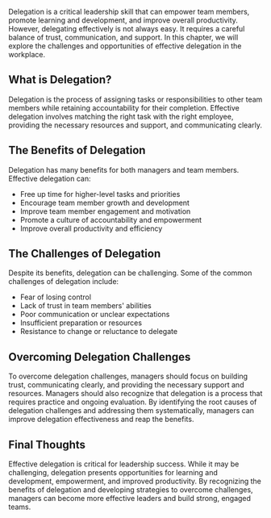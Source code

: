 
Delegation is a critical leadership skill that can empower team members, promote learning and development, and improve overall productivity. However, delegating effectively is not always easy. It requires a careful balance of trust, communication, and support. In this chapter, we will explore the challenges and opportunities of effective delegation in the workplace.

What is Delegation?
-------------------

Delegation is the process of assigning tasks or responsibilities to other team members while retaining accountability for their completion. Effective delegation involves matching the right task with the right employee, providing the necessary resources and support, and communicating clearly.

The Benefits of Delegation
--------------------------

Delegation has many benefits for both managers and team members. Effective delegation can:

* Free up time for higher-level tasks and priorities
* Encourage team member growth and development
* Improve team member engagement and motivation
* Promote a culture of accountability and empowerment
* Improve overall productivity and efficiency

The Challenges of Delegation
----------------------------

Despite its benefits, delegation can be challenging. Some of the common challenges of delegation include:

* Fear of losing control
* Lack of trust in team members' abilities
* Poor communication or unclear expectations
* Insufficient preparation or resources
* Resistance to change or reluctance to delegate

Overcoming Delegation Challenges
--------------------------------

To overcome delegation challenges, managers should focus on building trust, communicating clearly, and providing the necessary support and resources. Managers should also recognize that delegation is a process that requires practice and ongoing evaluation. By identifying the root causes of delegation challenges and addressing them systematically, managers can improve delegation effectiveness and reap the benefits.

Final Thoughts
--------------

Effective delegation is critical for leadership success. While it may be challenging, delegation presents opportunities for learning and development, empowerment, and improved productivity. By recognizing the benefits of delegation and developing strategies to overcome challenges, managers can become more effective leaders and build strong, engaged teams.
